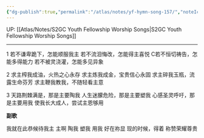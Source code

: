 ```yaml
---
{"dg-publish":true,"permalink":"/atlas/notes/yf-hymn-song-157/","noteIcon":""}
---
```


UP: [[Atlas/Notes/S2GC Youth Fellowship Worship Songs\|S2GC Youth Fellowship Worship Songs]]


---
1 若不谦卑跪下，怎能顺服我主
若不流泪悔改，怎能得主喜悦 
C若不恒切祷告，怎能多得能力 
若不被灵浇灌，怎能多见异象 

2 求主榨我成油，火热之心永存 
求主炼我成金，宝贵信心永固 
求主碎我玉瓶，流露生命芬芳 
求主鞭我教我，不随轻看主意 

3 天路荆棘满是，那是主要陶我 
人生迷朦危险，那是主要塑我 
心感圣灵呼吁，那是主要用我 
使我长大成人，尝试主恩够用 

**副歌** 

我就在此恭候待我主 
主啊 陶我 塑我 用我 
好在祢显 现的时候，得着 称赞荣耀尊贵